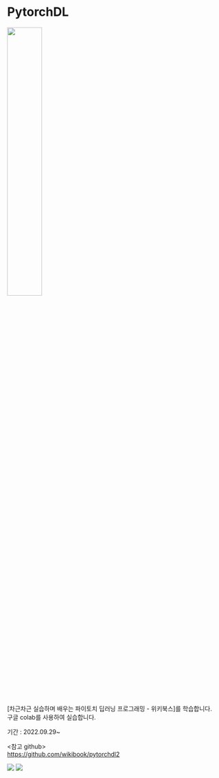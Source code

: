 # PytorchDL
<img src=https://user-images.githubusercontent.com/62236007/193742512-c4a37b9d-96e8-4bb8-93ee-c4714059cd75.png width="40%">

[차근차근 실습하며 배우는 파이토치 딥러닝 프로그래밍 - 위키북스]를 학습합니다.\
구글 colab를 사용하여 실습합니다.

기간 : 2022.09.29~

<참고 github>\
https://github.com/wikibook/pytorchdl2

<img src="https://img.shields.io/badge/Python-white?style=plastic&logo=Python&logoColor=3776AB"/> <img src="https://img.shields.io/badge/PyTorch-green?style=flat&logo=PyTorch&logoColor=EE4C2C"/>

